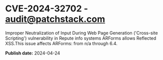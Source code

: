 # CVE-2024-32702 - audit@patchstack.com

Improper Neutralization of Input During Web Page Generation ('Cross-site Scripting') vulnerability in Repute info systems ARForms allows Reflected XSS.This issue affects ARForms: from n/a through 6.4.



**Publish date:** 2024-04-24
